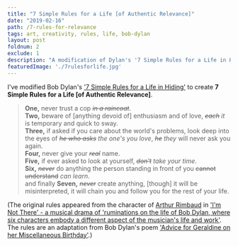 ```yaml
---
title: "7 Simple Rules for a Life [of Authentic Relevance]"
date: "2019-02-16"
path: /7-rules-for-relevance
tags: art, creativity, rules, life, bob-dylan
layout: post
foldnum: 2
exclude: 1
description: "A modification of Dylan's '7 Simple Rules for a Life in Hiding.'"
featuredImage: './7rulesforlife.jpg'
---
```


I've modified Bob Dylan's ['7 Simple Rules for a Life in Hiding'](https://www.youtube.com/watch?v=lY-72EaL0TQ) to create **7 Simple Rules for a Life [of Authentic Relevance]**.

> **One,** never trust a cop *~~in a raincoat~~*. <br/>
> **Two,** beware of [anything devoid of] enthusiasm and of love, *~~each~~* *it* is temporary and quick to sway. <br/>
> **Three,** if asked if you care about the world's problems, look deep into the eyes of *~~he who asks~~* *the one's you love*, *~~he~~* *they* will never ask you again. <br/>
> **Four,** never give your *~~real~~* name. <br/>
> **Five,** if ever asked to look at yourself, *~~don't~~* *take your time*. <br/>
> **Six,** *~~never~~* do anything the person standing in front of you ~~cannot understand~~ *can learn*. <br/>
> and finally **Seven,** *~~never~~* create anything, [though] it will be misinterpreted, it will chain you and follow you for the rest of your life.

(The original rules appeared from the character of [Arthur Rimbaud](https://www.theguardian.com/books/2009/jan/10/arthur-rimbaud-edmund-white) in ['I'm Not There' - a musical drama of 'ruminations on the life of Bob Dylan, where six characters embody a different aspect of the musician's life and work'](https://www.imdb.com/title/tt0368794/). The rules are an adaptation from Bob Dylan's poem ['Advice for Geraldine on her Miscellaneous Birthday'](https://www.deviantart.com/eduarte/journal/Advice-For-Geraldine-On-Her-Miscellaneous-Birthday-236303346).)